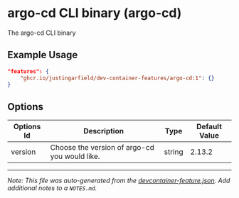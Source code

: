 
# argo-cd CLI binary (argo-cd)

The argo-cd CLI binary

## Example Usage

```json
"features": {
    "ghcr.io/justingarfield/dev-container-features/argo-cd:1": {}
}
```

## Options

| Options Id | Description | Type | Default Value |
|-----|-----|-----|-----|
| version | Choose the version of argo-cd you would like. | string | 2.13.2 |



---

_Note: This file was auto-generated from the [devcontainer-feature.json](https://github.com/justingarfield/dev-container-features/blob/main/src/argo-cd/devcontainer-feature.json).  Add additional notes to a `NOTES.md`._
